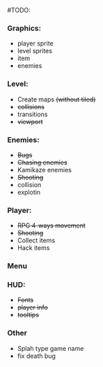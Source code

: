 #TODO:

### Graphics:
- player sprite
- level sprites
- item
- enemies

### Level:
- Create maps ~~(without tiled)~~
- ~~collisions~~
- transitions
- ~~viewport~~

### Enemies:
- ~~Bugs~~
- ~~Chasing enemies~~
- Kamikaze enemies
- ~~Shooting~~
- collision
- explotin
 
### Player: 
- ~~RPG 4-ways movement~~
- ~~Shooting~~
- Collect items
- Hack items
 
### Menu
### HUD:
- ~~Fonts~~
- ~~player info~~
- ~~tooltips~~

### Other
- Splah type game name
- fix death bug